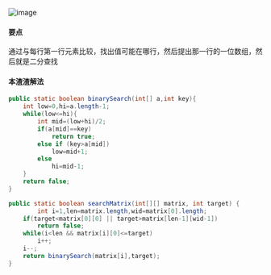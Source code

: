 ![image](http://ww3.sinaimg.cn/large/005CRBrHgw1f87x3as0x3j30ly0but90.jpg)

#### 要点
通过与每行第一行元素比较，找出值可能在哪行，然后提出那一行的一位数组，然后就是二分查找
#### 本渣渣解法
```Java
public static boolean binarySearch(int[] a,int key){
	int low=0,hi=a.length-1;
	while(low<=hi){
		int mid=(low+hi)/2;
		if(a[mid]==key)
			return true;
		else if (key>a[mid])
			low=mid+1;
		else 
			hi=mid-1;
	}
	return false;
}

public static boolean searchMatrix(int[][] matrix, int target) {
        int i=1,len=matrix.length,wid=matrix[0].length;
	if(target<matrix[0][0] || target>matrix[len-1][wid-1])
		return false;
	while(i<len && matrix[i][0]<=target)
		i++;
	i--;
	return binarySearch(matrix[i],target);
}
```
